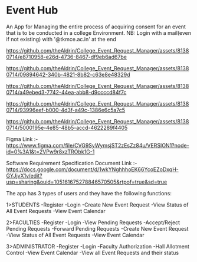# Event Hub

An App for Managing the entire process of acquiring consent for an event that is to be conducted in a college Environment.
NB: Login with a mail(even if not existing) with '@tkmce.ac.in' at the end



https://github.com/theAldrin/College_Event_Request_Manager/assets/81380714/e8710958-e26d-4736-8467-df9eb6ad67be




https://github.com/theAldrin/College_Event_Request_Manager/assets/81380714/09894642-340b-4821-8b82-c63e8e48329d




https://github.com/theAldrin/College_Event_Request_Manager/assets/81380714/a49ebed3-7742-44ea-abb8-d9ccccd84f7c




https://github.com/theAldrin/College_Event_Request_Manager/assets/81380714/93996eef-b000-4d3f-a49c-1386e6c5a7c5





https://github.com/theAldrin/College_Event_Request_Manager/assets/81380714/5000195e-4e85-48b5-accd-4622289f4405


Figma Link :- https://www.figma.com/file/CVG9SyWymsjST2zEsZz84u/VERSION1?node-id=0%3A1&t=2VPw9r8xzTRObk1G-1

Software Requirement Specification Document Link :- https://docs.google.com/document/d/1wkYNghhhoEK66YcoEZoDxqH-GYJjvX1v/edit?usp=sharing&ouid=105161675278846570505&rtpof=true&sd=true

The app has 3 types of users and they have the following functions:

1>STUDENTS -Register -Login -Create New Event Request -View Status of All Event Requests -View Event Calendar

2>FACULTIES -Register -Login -View Pending Requests -Accept/Reject Pending Requests -Forward Pending Requests -Create New Event Request -View Status of All Event Requests -View Event Calendar

3>ADMINISTRATOR -Register -Login -Faculty Authorization -Hall Allotment Control -View Event Calendar -View all Event Requests and their status

